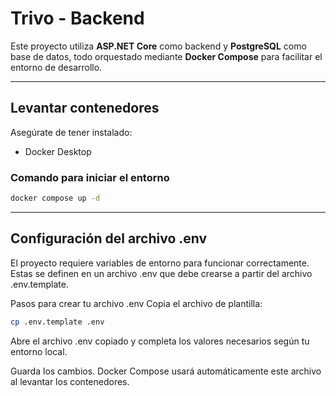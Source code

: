 # Trivo - Backend

Este proyecto utiliza **ASP.NET Core** como backend y **PostgreSQL** como base de datos, todo orquestado mediante **Docker Compose** para facilitar el entorno de desarrollo.

---

## Levantar contenedores

Asegúrate de tener instalado:

- Docker Desktop

### Comando para iniciar el entorno

```bash
docker compose up -d
```

---

## Configuración del archivo .env


El proyecto requiere variables de entorno para funcionar correctamente. Estas se definen en un archivo .env que debe crearse a partir del archivo .env.template.

Pasos para crear tu archivo .env
Copia el archivo de plantilla:

```bash
cp .env.template .env
```
Abre el archivo .env copiado y completa los valores necesarios según tu entorno local.

Guarda los cambios. Docker Compose usará automáticamente este archivo al levantar los contenedores.